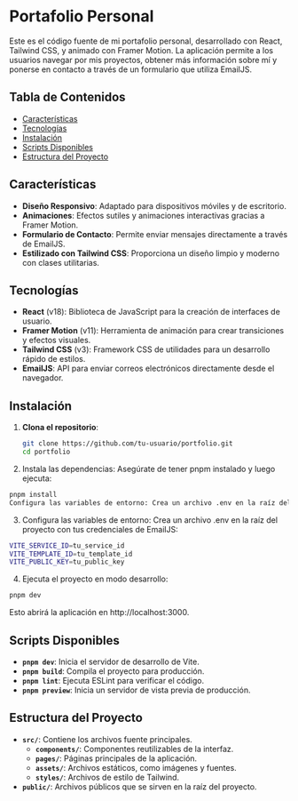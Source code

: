 # Portafolio Personal

Este es el código fuente de mi portafolio personal, desarrollado con React, Tailwind CSS, y animado con Framer Motion. La aplicación permite a los usuarios navegar por mis proyectos, obtener más información sobre mí y ponerse en contacto a través de un formulario que utiliza EmailJS.

## Tabla de Contenidos
- [Características](#características)
- [Tecnologías](#tecnologías)
- [Instalación](#instalación)
- [Scripts Disponibles](#scripts-disponibles)
- [Estructura del Proyecto](#estructura-del-proyecto)

## Características

- **Diseño Responsivo**: Adaptado para dispositivos móviles y de escritorio.
- **Animaciones**: Efectos sutiles y animaciones interactivas gracias a Framer Motion.
- **Formulario de Contacto**: Permite enviar mensajes directamente a través de EmailJS.
- **Estilizado con Tailwind CSS**: Proporciona un diseño limpio y moderno con clases utilitarias.

## Tecnologías

- **React** (v18): Biblioteca de JavaScript para la creación de interfaces de usuario.
- **Framer Motion** (v11): Herramienta de animación para crear transiciones y efectos visuales.
- **Tailwind CSS** (v3): Framework CSS de utilidades para un desarrollo rápido de estilos.
- **EmailJS**: API para enviar correos electrónicos directamente desde el navegador.

## Instalación

1. **Clona el repositorio**:
   ```bash
   git clone https://github.com/tu-usuario/portfolio.git
   cd portfolio

2. Instala las dependencias: Asegúrate de tener pnpm instalado y luego ejecuta:

 ```bash
pnpm install
Configura las variables de entorno: Crea un archivo .env en la raíz del proyecto con tus credenciales de EmailJS:
```
3. Configura las variables de entorno: Crea un archivo .env en la raíz del proyecto con tus credenciales de EmailJS:
 ```bash
VITE_SERVICE_ID=tu_service_id
VITE_TEMPLATE_ID=tu_template_id
VITE_PUBLIC_KEY=tu_public_key
```
4. Ejecuta el proyecto en modo desarrollo:

 ```bash
pnpm dev
 ```
Esto abrirá la aplicación en http://localhost:3000.

## Scripts Disponibles

- **`pnpm dev`**: Inicia el servidor de desarrollo de Vite.
- **`pnpm build`**: Compila el proyecto para producción.
- **`pnpm lint`**: Ejecuta ESLint para verificar el código.
- **`pnpm preview`**: Inicia un servidor de vista previa de producción.

## Estructura del Proyecto

- **`src/`**: Contiene los archivos fuente principales.
  - **`components/`**: Componentes reutilizables de la interfaz.
  - **`pages/`**: Páginas principales de la aplicación.
  - **`assets/`**: Archivos estáticos, como imágenes y fuentes.
  - **`styles/`**: Archivos de estilo de Tailwind.
- **`public/`**: Archivos públicos que se sirven en la raíz del proyecto.

